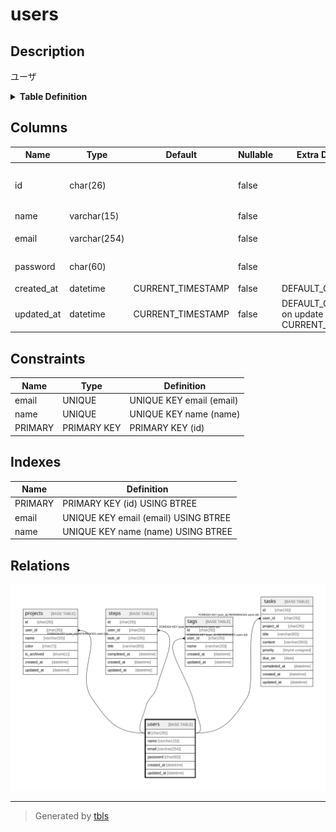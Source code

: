 # users

## Description

ユーザ

<details>
<summary><strong>Table Definition</strong></summary>

```sql
CREATE TABLE `users` (
  `id` char(26) COLLATE utf8mb4_bin NOT NULL COMMENT 'ユーザID',
  `name` varchar(15) COLLATE utf8mb4_bin NOT NULL COMMENT 'ユーザ名',
  `email` varchar(254) COLLATE utf8mb4_bin NOT NULL COMMENT 'メールアドレス',
  `password` char(60) COLLATE utf8mb4_bin NOT NULL COMMENT 'パスワード',
  `created_at` datetime NOT NULL DEFAULT CURRENT_TIMESTAMP COMMENT '作成日',
  `updated_at` datetime NOT NULL DEFAULT CURRENT_TIMESTAMP ON UPDATE CURRENT_TIMESTAMP COMMENT '更新日',
  PRIMARY KEY (`id`),
  UNIQUE KEY `name` (`name`),
  UNIQUE KEY `email` (`email`)
) ENGINE=InnoDB DEFAULT CHARSET=utf8mb4 COLLATE=utf8mb4_bin COMMENT='ユーザ'
```

</details>

## Columns

| Name | Type | Default | Nullable | Extra Definition | Children | Parents | Comment |
| ---- | ---- | ------- | -------- | ---------------- | -------- | ------- | ------- |
| id | char(26) |  | false |  | [projects](projects.md) [steps](steps.md) [tags](tags.md) [tasks](tasks.md) |  | ユーザID |
| name | varchar(15) |  | false |  |  |  | ユーザ名 |
| email | varchar(254) |  | false |  |  |  | メールアドレス |
| password | char(60) |  | false |  |  |  | パスワード |
| created_at | datetime | CURRENT_TIMESTAMP | false | DEFAULT_GENERATED |  |  | 作成日 |
| updated_at | datetime | CURRENT_TIMESTAMP | false | DEFAULT_GENERATED on update CURRENT_TIMESTAMP |  |  | 更新日 |

## Constraints

| Name | Type | Definition |
| ---- | ---- | ---------- |
| email | UNIQUE | UNIQUE KEY email (email) |
| name | UNIQUE | UNIQUE KEY name (name) |
| PRIMARY | PRIMARY KEY | PRIMARY KEY (id) |

## Indexes

| Name | Definition |
| ---- | ---------- |
| PRIMARY | PRIMARY KEY (id) USING BTREE |
| email | UNIQUE KEY email (email) USING BTREE |
| name | UNIQUE KEY name (name) USING BTREE |

## Relations

![er](users.svg)

---

> Generated by [tbls](https://github.com/k1LoW/tbls)
